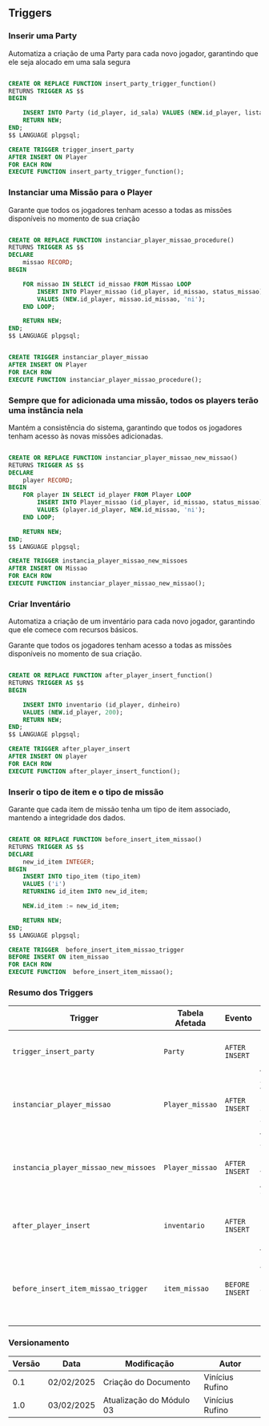 ## Triggers



### Inserir uma Party

Automatiza a criação de uma Party para cada novo jogador, garantindo que ele seja alocado em uma sala segura

```sql

CREATE OR REPLACE FUNCTION insert_party_trigger_function()
RETURNS TRIGGER AS $$
BEGIN

    INSERT INTO Party (id_player, id_sala) VALUES (NEW.id_player, listar_sala_segura());
    RETURN NEW;
END;
$$ LANGUAGE plpgsql;

CREATE TRIGGER trigger_insert_party
AFTER INSERT ON Player
FOR EACH ROW
EXECUTE FUNCTION insert_party_trigger_function();

```

### Instanciar uma Missão para o Player

Garante que todos os jogadores tenham acesso a todas as missões disponíveis no momento de sua criação

```sql

CREATE OR REPLACE FUNCTION instanciar_player_missao_procedure()
RETURNS TRIGGER AS $$
DECLARE
    missao RECORD;
BEGIN

    FOR missao IN SELECT id_missao FROM Missao LOOP
        INSERT INTO Player_missao (id_player, id_missao, status_missao)
        VALUES (NEW.id_player, missao.id_missao, 'ni');
    END LOOP;

    RETURN NEW;
END;
$$ LANGUAGE plpgsql;


CREATE TRIGGER instanciar_player_missao
AFTER INSERT ON Player
FOR EACH ROW
EXECUTE FUNCTION instanciar_player_missao_procedure();

```

### Sempre que for adicionada uma missão, todos os players terão uma instância nela

Mantém a consistência do sistema, garantindo que todos os jogadores tenham acesso às novas missões adicionadas.

```sql

CREATE OR REPLACE FUNCTION instanciar_player_missao_new_missao()
RETURNS TRIGGER AS $$
DECLARE
    player RECORD;
BEGIN
    FOR player IN SELECT id_player FROM Player LOOP
        INSERT INTO Player_missao (id_player, id_missao, status_missao)
        VALUES (player.id_player, NEW.id_missao, 'ni');
    END LOOP;

    RETURN NEW;
END;
$$ LANGUAGE plpgsql;

CREATE TRIGGER instancia_player_missao_new_missoes
AFTER INSERT ON Missao
FOR EACH ROW
EXECUTE FUNCTION instanciar_player_missao_new_missao();

```

### Criar Inventário

Automatiza a criação de um inventário para cada novo jogador, garantindo que ele comece com recursos básicos.

Garante que todos os jogadores tenham acesso a todas as missões disponíveis no momento de sua criação.

```sql

CREATE OR REPLACE FUNCTION after_player_insert_function()
RETURNS TRIGGER AS $$
BEGIN

    INSERT INTO inventario (id_player, dinheiro)
    VALUES (NEW.id_player, 200);
    RETURN NEW;
END;
$$ LANGUAGE plpgsql;

CREATE TRIGGER after_player_insert
AFTER INSERT ON player
FOR EACH ROW
EXECUTE FUNCTION after_player_insert_function();

```

### Inserir o tipo de item e o tipo de missão

Garante que cada item de missão tenha um tipo de item associado, mantendo a integridade dos dados.

```sql

CREATE OR REPLACE FUNCTION before_insert_item_missao()
RETURNS TRIGGER AS $$
DECLARE
    new_id_item INTEGER;
BEGIN
    INSERT INTO tipo_item (tipo_item)
    VALUES ('i')
    RETURNING id_item INTO new_id_item;

    NEW.id_item := new_id_item;

    RETURN NEW;
END;
$$ LANGUAGE plpgsql;

CREATE TRIGGER  before_insert_item_missao_trigger
BEFORE INSERT ON item_missao
FOR EACH ROW
EXECUTE FUNCTION  before_insert_item_missao();

```

### Resumo dos Triggers

| Trigger                          | Tabela Afetada   | Evento         | Função                                                                 |
|----------------------------------|------------------|----------------|------------------------------------------------------------------------|
| `trigger_insert_party`           | `Party`          | `AFTER INSERT` | Cria uma `Party` para um novo jogador.                                |
| `instanciar_player_missao`       | `Player_missao`  | `AFTER INSERT` | Associa todas as missões existentes a um novo jogador.                |
| `instancia_player_missao_new_missoes` | `Player_missao`  | `AFTER INSERT` | Associa uma nova missão a todos os jogadores existentes.              |
| `after_player_insert`            | `inventario`     | `AFTER INSERT` | Cria um inventário para um novo jogador.                              |
| `before_insert_item_missao_trigger` | `item_missao`    | `BEFORE INSERT`| Cria um tipo de item e o associa a um novo item de missão.            |

### Versionamento

| Versão | Data | Modificação | Autor |
| --- | --- | --- | --- |
| 0.1 | 02/02/2025 | Criação do Documento | Vinícius Rufino |
| 1.0 | 03/02/2025 | Atualização do Módulo 03 | Vinícius Rufino |
